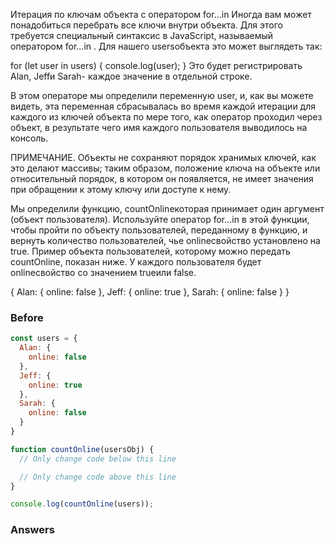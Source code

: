 Итерация по ключам объекта с оператором for...in
Иногда вам может понадобиться перебрать все ключи внутри объекта. Для этого требуется специальный синтаксис в JavaScript, называемый оператором for...in . Для нашего usersобъекта это может выглядеть так:

for (let user in users) {
  console.log(user);
}
Это будет регистрировать Alan, Jeffи Sarah- каждое значение в отдельной строке.

В этом операторе мы определили переменную user, и, как вы можете видеть, эта переменная сбрасывалась во время каждой итерации для каждого из ключей объекта по мере того, как оператор проходил через объект, в результате чего имя каждого пользователя выводилось на консоль.

ПРИМЕЧАНИЕ. Объекты не сохраняют порядок хранимых ключей, как это делают массивы; таким образом, положение ключа на объекте или относительный порядок, в котором он появляется, не имеет значения при обращении к этому ключу или доступе к нему.

Мы определили функцию, countOnlineкоторая принимает один аргумент (объект пользователя). Используйте оператор for...in в этой функции, чтобы пройти по объекту пользователей, переданному в функцию, и вернуть количество пользователей, чье onlineсвойство установлено на true. Пример объекта пользователей, которому можно передать countOnline, показан ниже. У каждого пользователя будет onlineсвойство со значением trueили false.

{
  Alan: {
    online: false
  },
  Jeff: {
    online: true
  },
  Sarah: {
    online: false
  }
}


### Before
```javascript
const users = {
  Alan: {
    online: false
  },
  Jeff: {
    online: true
  },
  Sarah: {
    online: false
  }
}

function countOnline(usersObj) {
  // Only change code below this line

  // Only change code above this line
}

console.log(countOnline(users));
```
### Answers
```javascript

```


